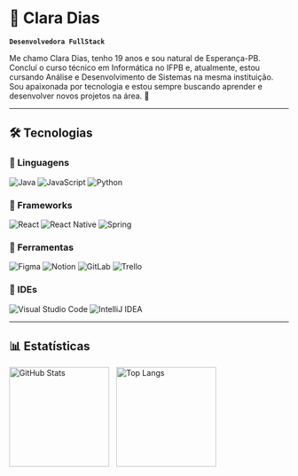 # 👾 Clara Dias

**`Desenvolvedora FullStack`**

Me chamo Clara Dias, tenho 19 anos e sou natural de Esperança-PB. Concluí o curso técnico em Informática no IFPB e, atualmente, estou cursando Análise e Desenvolvimento de Sistemas na mesma instituição. Sou apaixonada por tecnologia e estou sempre buscando aprender e desenvolver novos projetos na área. 🚀

---

## 🛠️ Tecnologias

### 🔹 Linguagens  
![Java](https://img.shields.io/badge/Java-4B0082?style=for-the-badge&logo=coffeescript&logoColor=white)
![JavaScript](https://img.shields.io/badge/JavaScript-4B0082?style=for-the-badge&logo=javascript&logoColor=white)
![Python](https://img.shields.io/badge/Python-4B0082?style=for-the-badge&logo=python&logoColor=ffffff)

### 🔹 Frameworks  
![React](https://img.shields.io/badge/React-4B0082?style=for-the-badge&logo=react&logoColor=white)
![React Native](https://img.shields.io/badge/React_Native-4B0082?style=for-the-badge&logo=react&logoColor=white)
![Spring](https://img.shields.io/badge/Spring-4B0082?style=for-the-badge&logo=spring&logoColor=white)

### 🔹 Ferramentas  
![Figma](https://img.shields.io/badge/Figma-4B0082?style=for-the-badge&logo=figma&logoColor=white)
![Notion](https://img.shields.io/badge/Notion-4B0082?style=for-the-badge&logo=notion&logoColor=white)
![GitLab](https://img.shields.io/badge/GitLab-4B0082?style=for-the-badge&logo=gitlab&logoColor=white)
![Trello](https://img.shields.io/badge/Trello-4B0082?style=for-the-badge&logo=trello&logoColor=white)

### 🔹 IDEs  
![Visual Studio Code](https://img.shields.io/badge/VS_Code-4B0082?style=for-the-badge&logo=visual-studio-code&logoColor=white)
![IntelliJ IDEA](https://img.shields.io/badge/IntelliJ_IDEA-4B0082?style=for-the-badge&logo=intellij-idea&logoColor=white)

---

## 📊 Estatísticas  

<p>
  <img 
    align="left" 
    alt="GitHub Stats" 
    height="180" 
    style="padding-right: 10px;" 
    src="https://github-readme-stats.vercel.app/api?username=claradiass&show_icons=true&theme=tokyonight&include_all_commits=true&locale=pt-br" 
  />

  <img 
    align="left" 
    alt="Top Langs" 
    height="180" 
    src="https://github-readme-stats.vercel.app/api/top-langs/?username=claradiass&theme=tokyonight&layout=compact&custom_title=Tecnologias&langs_count=9" 
  />
</p>
